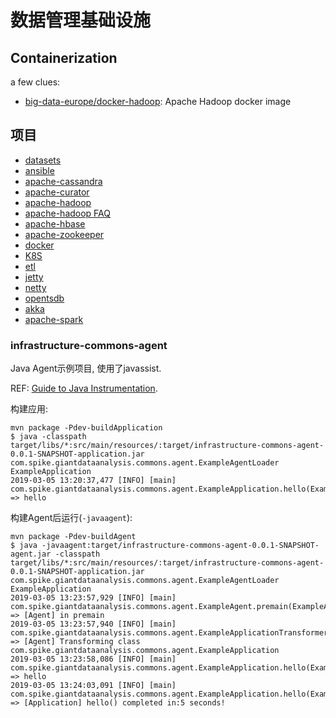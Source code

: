 # 数据管理基础设施

## Containerization

a few clues:

- [big-data-europe/docker-hadoop](https://github.com/big-data-europe/docker-hadoop): Apache Hadoop docker image

## 项目

+ [datasets](datasets/README.md)
+ [ansible](ansible/README.md)
+ [apache-cassandra](apache-cassandra/README.md)
+ [apache-curator](apache-curator/README.md)
+ [apache-hadoop](apache-hadoop/README.md)
+ [apache-hadoop FAQ](apache-hadoop/hadoop-faq.md)
+ [apache-hbase](apache-hbase/README.md)
+ [apache-zookeeper](apache-zookeeper/README.md)
+ [docker](container/docker.md)
+ [K8S](container/k8s.md)
+ [etl](etl/README.md)
+ [jetty](jetty/README.md)
+ [netty](netty/README.md)
+ [opentsdb](opentsdb/README.md)
+ [akka](akka/README.md)
+ [apache-spark](apache-spark/README.md)

### infrastructure-commons-agent

Java Agent示例项目, 使用了javassist.

REF: [Guide to Java Instrumentation](https://www.baeldung.com/java-instrumentation).


构建应用:
```
mvn package -Pdev-buildApplication
$ java -classpath target/libs/*:src/main/resources/:target/infrastructure-commons-agent-0.0.1-SNAPSHOT-application.jar com.spike.giantdataanalysis.commons.agent.ExampleAgentLoader ExampleApplication
2019-03-05 13:20:37,477 [INFO] [main] com.spike.giantdataanalysis.commons.agent.ExampleApplication.hello(ExampleApplication.java:13) => hello
```

构建Agent后运行(`-javaagent`):
```
mvn package -Pdev-buildAgent
$ java -javaagent:target/infrastructure-commons-agent-0.0.1-SNAPSHOT-agent.jar -classpath target/libs/*:src/main/resources/:target/infrastructure-commons-agent-0.0.1-SNAPSHOT-application.jar com.spike.giantdataanalysis.commons.agent.ExampleAgentLoader ExampleApplication
2019-03-05 13:23:57,929 [INFO] [main] com.spike.giantdataanalysis.commons.agent.ExampleAgent.premain(ExampleAgent.java:16) => [Agent] in premain
2019-03-05 13:23:57,940 [INFO] [main] com.spike.giantdataanalysis.commons.agent.ExampleApplicationTransformer.transform(ExampleApplicationTransformer.java:44) => [Agent] Transforming class com.spike.giantdataanalysis.commons.agent.ExampleApplication
2019-03-05 13:23:58,086 [INFO] [main] com.spike.giantdataanalysis.commons.agent.ExampleApplication.hello(ExampleApplication.java:13) => hello
2019-03-05 13:24:03,091 [INFO] [main] com.spike.giantdataanalysis.commons.agent.ExampleApplication.hello(ExampleApplication.java:19) => [Application] hello() completed in:5 seconds!
```
